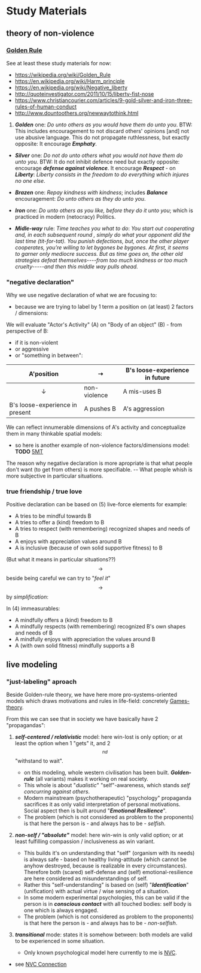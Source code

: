 # Study Materials

## theory of non-violence

### [Golden Rule](https://en.wikipedia.org/wiki/Golden_Rule)

See at least these study materials for now:
- https://wikipedia.org/wiki/Golden_Rule
- https://en.wikipedia.org/wiki/Harm_principle
- https://en.wikipedia.org/wiki/Negative_liberty
- http://quoteinvestigator.com/2011/10/15/liberty-fist-nose
- https://www.christiancourier.com/articles/9-gold-silver-and-iron-three-rules-of-human-conduct
- http://www.dountoothers.org/newwaytothink.html

1. ***Golden*** one: *Do unto others as you would have them do unto you*. BTW: This includes encouragement to not discard others' opinions [and] not use abusive language. This do not propagate ruthlessness, but exactly opposite: It encourage ***Emphaty***.
- ***Silver*** one: *Do not do unto others what you would not have them do unto you*. BTW: It do not inhibit defence need but exactly opposite: encourage ***defense against violence***. It encourage ***Respect*** - on ***Liberty***: *Liberty consists in the freedom to do everything which injures no one else*.

- ***Brazen*** one: *Repay kindness with kindness*; includes ***Balance*** encouragement: *Do unto others as they do unto you*.

- ***Iron*** one: *Do unto others as you like, before they do it unto you*; which is practiced in modern (netocracy) Politics.

- ***Midle-way*** rule: *Time teaches you what to do*: *You start out cooperating and, in each subsequent round , simply do what your opponent did the last time (tit-for-tat). You punish defections, but, once the other player cooperates, you’re willing to let bygones be bygones. At first, it seems to garner only mediocre success. But as time goes on, the other old strategies defeat themselves----from too much kindness or too much cruelty-----and then this middle way pulls ahead.*

### "negative declaration"
Why we use negative declaration of what we are focusing to:

- because we are trying to label by 1 term a position on (at least) 2 factors / dimensions:

We will evaluate "Actor's Activity" (A) on "Body of an object" (B) - from perspective of B:

- if it is non-violent
- or aggressive
- or "something in between":

| A'position | $$\dashrightarrow$$ | B's loose-experience in future |
| --- | --- | --- |
| $$\downarrow$$ | non-violence | A mis-uses B |
| B's loose-experience in present | A pushes B | A's aggression |

We can reflect innumerable dimensions of A's activity and conceptualize them in many thinkable spatial models:

- so here is another example of non-violence factors/dimensions model: **TODO** [5MT](http://plumvillage.org/mindfulness-practice/the-5-mindfulness-trainings)

The reason why negative declaration is more apropriate is that what people don't want (to get from others) is more specifiable. -- What people whish is more subjective in particular situations.

### true friendship / true love
Positive declaration can be based on (5) live-force elements for example:

- A tries to be mindful towards B
- A tries to offer a (kind) freedom to B
- A tries to respect (with remembering) recognized shapes and needs of B
- A enjoys with appreciation values around B
- A is inclusive (because of own solid supportive fitness) to B

(But what it means in particular situations??)
$$\rightarrow$$ beside being careful we can try to "*feel it*" $$\rightarrow$$ by *simplification*:

In (4) immeasurables:
- A mindfully offers a (kind) freedom to B
- A mindfully respects (with remembering) recognized B's own shapes and needs of B
- A mindfully enjoys with appreciation the values around B
- A (with own solid fitness) mindfully supports a B


## live modeling
### "just-labeling" aproach

Beside Golden-rule theory, we have here more pro-systems-oriented models which draws motivations and rules in life-field: concretely [Games-theory](https://en.wikipedia.org/wiki/Game_theory).

From this we can see that in society we have basically have 2 "propagandas":

1. ***self-centered / relativistic*** model: here win-lost is only option; or at least the option when 1 "gets" it, and 2$$^{nd}$$ "withstand to wait". 
   - on this modeling, whole western civilisation has been built. ***Golden-rule*** (all variants) makes it working on real society.
   - This whole is about "*dualistic*" "self"-awareness, which stands  *self concurring against others*.
   - Modern mainstream (psychotherapeutic) "psychology" propaganda sacrifices it as only valid interpretation of personal motivations. Social aspect then is built around "***Emotional Resilience***".
   - The problem (which is not considered as problem to the proponents) is that here the person is - and always has to be - *selfish*.

2. ***non-self / "absolute"*** model: here win-win is only valid option; or at least fulfilling compassion / inclusiveness as win variant.
   - This builds it's on understanding that "self" (organism with its needs) is always safe - based on healthy living-attitude (which cannot be anyhow destroyed, because is realizable in every circumstances). Therefore both (scared) self-defense and (self) emotional-resilience are here considered as misunderstandings of self.
   - Rather this "self-understanding" is based on (self) "***Identification***" (unification) with actual virtue / wise sensing of a situation.
   - In some modern experimental psychologies, this can be valid if the person is in ***conscious contact*** with all touched bodies: self body is one which is always engaged.
   - The problem (which is not considered as problem to the proponents) is that here the person is - and always has to be - *non-selfish*.

3. ***transitional*** mode: states it is somehow between: both models are valid to be experienced in some situation.
   - Only known psychological model here currently to me is [NVC](cnvc.org).


- see [NVC Connection](http://en.nvcwiki.com/index.php/Underlying_Concepts_of_Compassionate_Communication)
